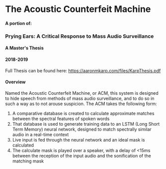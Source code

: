 # The Acoustic Counterfeit Machine
#### A portion of:
### Prying Ears: A Critical Response to Mass Audio Surveillance
#### A Master's Thesis
#### 2018-2019

Full Thesis can be found here: https://aaronmkarp.com/files/KarpThesis.pdf


#### Overview

Named the Acoustic Counterfeit Machine, or ACM, this system is designed to hide speech from methods of mass audio surveillance, and
to do so in such a way as to not arouse suspicion. The ACM takes the following form: 

1. A comparative database is created to calculate approximate matches between the
spectral features of spoken words
2. That database is used to generate training data to an LSTM (Long Short Term Memory)
neural network, designed to match spectrally similar audio in a real-time context
3. Live input is fed through the neural network and an ideal mask is calculated
4. The calculate mask is played over a speaker, with a delay of <15ms between the
reception of the input audio and the sonification of the matching mask
